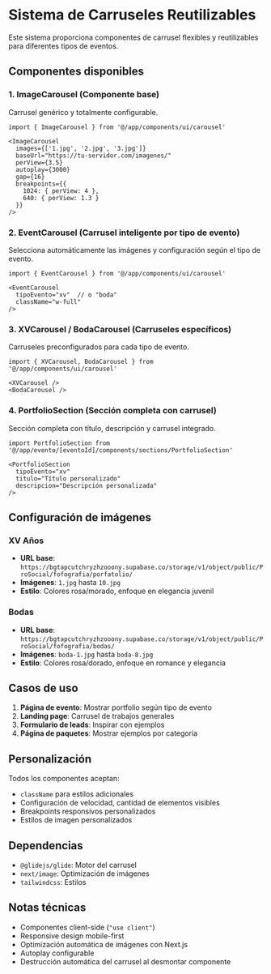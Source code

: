 # Sistema de Carruseles Reutilizables

Este sistema proporciona componentes de carrusel flexibles y reutilizables para diferentes tipos de eventos.

## Componentes disponibles

### 1. ImageCarousel (Componente base)
Carrusel genérico y totalmente configurable.

```tsx
import { ImageCarousel } from '@/app/components/ui/carousel'

<ImageCarousel
  images={['1.jpg', '2.jpg', '3.jpg']}
  baseUrl="https://tu-servidor.com/imagenes/"
  perView={3.5}
  autoplay={3000}
  gap={16}
  breakpoints={{
    1024: { perView: 4 },
    640: { perView: 1.3 }
  }}
/>
```

### 2. EventCarousel (Carrusel inteligente por tipo de evento)
Selecciona automáticamente las imágenes y configuración según el tipo de evento.

```tsx
import { EventCarousel } from '@/app/components/ui/carousel'

<EventCarousel 
  tipoEvento="xv"  // o "boda"
  className="w-full"
/>
```

### 3. XVCarousel / BodaCarousel (Carruseles específicos)
Carruseles preconfigurados para cada tipo de evento.

```tsx
import { XVCarousel, BodaCarousel } from '@/app/components/ui/carousel'

<XVCarousel />
<BodaCarousel />
```

### 4. PortfolioSection (Sección completa con carrusel)
Sección completa con título, descripción y carrusel integrado.

```tsx
import PortfolioSection from '@/app/evento/[eventoId]/components/sections/PortfolioSection'

<PortfolioSection 
  tipoEvento="xv"
  titulo="Título personalizado"
  descripcion="Descripción personalizada"
/>
```

## Configuración de imágenes

### XV Años
- **URL base**: `https://bgtapcutchryzhzooony.supabase.co/storage/v1/object/public/ProSocial/fofografia/porfatolio/`
- **Imágenes**: `1.jpg` hasta `10.jpg`
- **Estilo**: Colores rosa/morado, enfoque en elegancia juvenil

### Bodas
- **URL base**: `https://bgtapcutchryzhzooony.supabase.co/storage/v1/object/public/ProSocial/fofografia/bodas/`
- **Imágenes**: `boda-1.jpg` hasta `boda-8.jpg`
- **Estilo**: Colores rosa/dorado, enfoque en romance y elegancia

## Casos de uso

1. **Página de evento**: Mostrar portfolio según tipo de evento
2. **Landing page**: Carrusel de trabajos generales
3. **Formulario de leads**: Inspirar con ejemplos
4. **Página de paquetes**: Mostrar ejemplos por categoria

## Personalización

Todos los componentes aceptan:
- `className` para estilos adicionales
- Configuración de velocidad, cantidad de elementos visibles
- Breakpoints responsivos personalizados
- Estilos de imagen personalizados

## Dependencias

- `@glidejs/glide`: Motor del carrusel
- `next/image`: Optimización de imágenes
- `tailwindcss`: Estilos

## Notas técnicas

- Componentes client-side (`"use client"`)
- Responsive design mobile-first
- Optimización automática de imágenes con Next.js
- Autoplay configurable
- Destrucción automática del carrusel al desmontar componente
